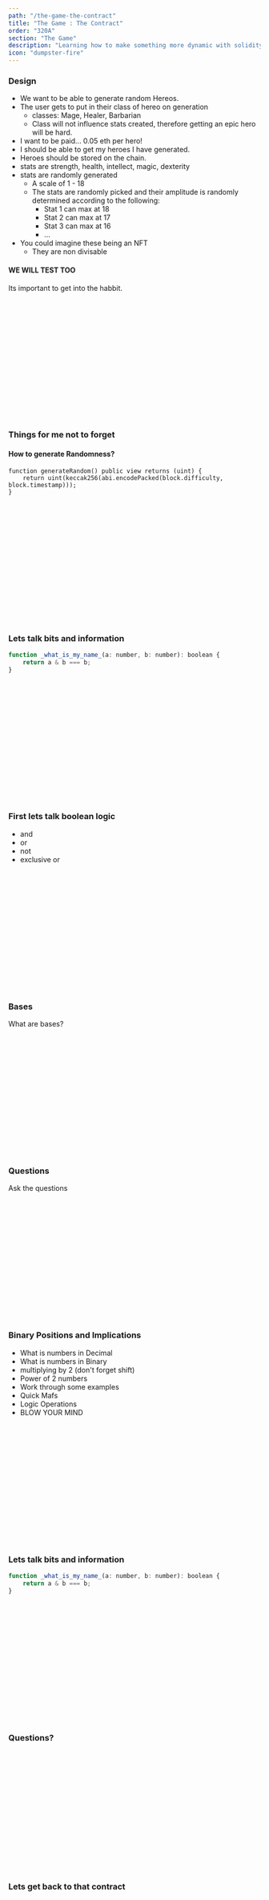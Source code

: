```yaml
---
path: "/the-game-the-contract"
title: "The Game : The Contract"
order: "320A"
section: "The Game"
description: "Learning how to make something more dynamic with solidity"
icon: "dumpster-fire"
---
```


### Design
* We want to be able to generate random Hereos.
* The user gets to put in their class of hereo on generation
  * classes: Mage, Healer, Barbarian
  * Class will not influence stats created, therefore getting an epic hero will
    be hard.
* I want to be paid... 0.05 eth per hero!
* I should be able to get my heroes I have generated.
* Heroes should be stored on the chain.
* stats are strength, health, intellect, magic, dexterity
* stats are randomly generated
  * A scale of 1 - 18
  * The stats are randomly picked and their amplitude is randomly determined according to the following:
    * Stat 1 can max at 18
    * Stat 2 can max at 17
    * Stat 3 can max at 16
    * ...
* You could imagine these being an NFT
  * They are non divisable

#### WE WILL TEST TOO
Its important to get into the habbit.

<br />
<br />
<br />
<br />
<br />
<br />
<br />
<br />
<br />
<br />
<br />
<br />
<br />
<br />

### Things for me not to forget
#### How to generate Randomness?
```
function generateRandom() public view returns (uint) {
    return uint(keccak256(abi.encodePacked(block.difficulty, block.timestamp)));
}
```

<br />
<br />
<br />
<br />
<br />
<br />
<br />
<br />
<br />
<br />
<br />
<br />
<br />
<br />

### Lets talk bits and information

```javascript
function _what_is_my_name_(a: number, b: number): boolean {
    return a & b === b;
}
```

<br />
<br />
<br />
<br />
<br />
<br />
<br />
<br />
<br />
<br />
<br />
<br />
<br />
<br />

### First lets talk boolean logic
* and
* or
* not
* exclusive or

<br />
<br />
<br />
<br />
<br />
<br />
<br />
<br />
<br />
<br />
<br />
<br />
<br />
<br />

### Bases
What are bases?

<br />
<br />
<br />
<br />
<br />
<br />
<br />
<br />
<br />
<br />
<br />
<br />
<br />
<br />

### Questions
Ask the questions

<br />
<br />
<br />
<br />
<br />
<br />
<br />
<br />
<br />
<br />
<br />
<br />
<br />
<br />

### Binary Positions and Implications
* What is numbers in Decimal
* What is numbers in Binary
* multiplying by 2 (don't forget shift)
* Power of 2 numbers
* Work through some examples
* Quick Mafs
* Logic Operations
* BLOW YOUR MIND

<br />
<br />
<br />
<br />
<br />
<br />
<br />
<br />
<br />
<br />
<br />
<br />
<br />
<br />

### Lets talk bits and information

```javascript
function _what_is_my_name_(a: number, b: number): boolean {
    return a & b === b;
}
```

<br />
<br />
<br />
<br />
<br />
<br />
<br />
<br />
<br />
<br />
<br />
<br />
<br />
<br />

### Questions?

<br />
<br />
<br />
<br />
<br />
<br />
<br />
<br />
<br />
<br />
<br />
<br />
<br />
<br />


### Lets get back to that contract

<br />
<br />
<br />
<br />
<br />
<br />
<br />
<br />
<br />
<br />
<br />
<br />
<br />
<br />

### What is the size of our finished contract.

<br />
<br />
<br />
<br />
<br />
<br />
<br />
<br />
<br />
<br />
<br />
<br />
<br />
<br />

### Did you know you can only have 24kb?
YIKES....

<br />
<br />
<br />
<br />
<br />
<br />
<br />
<br />
<br />
<br />
<br />
<br />
<br />
<br />

### Every time your contract gets deployed again (upgrade / bug fix) address changes??
* What if you had money associated with a contract?
* What if you had data associated with that contract?

YIKES....


<br />
<br />
<br />
<br />
<br />
<br />
<br />
<br />
<br />
<br />
<br />
<br />
<br />
<br />

### Don't worry!  There is a solution.

<br />
<br />
<br />
<br />
<br />
<br />
<br />
<br />
<br />
<br />
<br />
<br />
<br />
<br />

### But there is a bit we have to learn to understand it
YIKES...

<br />
<br />
<br />
<br />
<br />
<br />
<br />
<br />
<br />
<br />
<br />
<br />
<br />
<br />

### Questions?

<br />
<br />
<br />
<br />
<br />
<br />
<br />
<br />
<br />
<br />
<br />
<br />
<br />
<br />

### The Point of This Course
* If you forget solidity, dont worry!
  * The documentation is _really_ good
  * [Cryptozombies.io](https://cryptozombies.io) is one of the best

<br />
<br />
<br />
<br />
<br />
<br />
<br />
<br />
<br />
<br />
<br />
<br />
<br />
<br />

